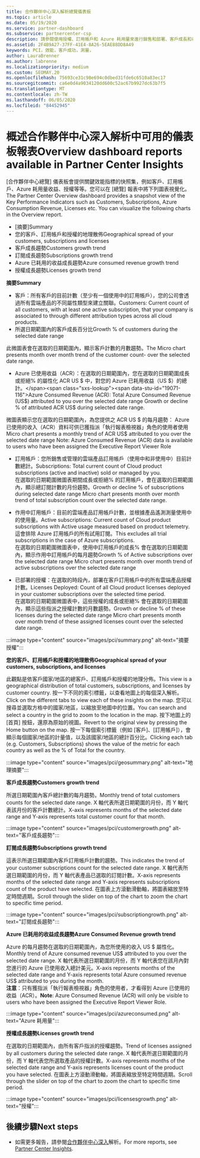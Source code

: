 ```yaml
---
title: 合作夥伴中心深入解析總覽儀表板
ms.topic: article
ms.date: 05/19/2020
ms.service: partner-dashboard
ms.subservice: partnercenter-csp
description: 請參閱使用授權、訂用帳戶和 Azure 耗用量來進行銷售和部署、客戶成長和收益成長的快照集。
ms.assetid: 2F4B9A27-37FF-41E4-8A26-5EAE88DD8A49
keywords: PCI，效能，客戶成功，測量，
author: LauraBrenner
ms.author: labrenne
ms.localizationpriority: medium
ms.custom: SEOMAY.20
ms.openlocfilehash: 75693ce31c98e694c0dbed31fde6c6510a83ec17
ms.sourcegitcommit: ca6e0d4a9034120dd600c52ac67b9927dc63b7f5
ms.translationtype: MT
ms.contentlocale: zh-TW
ms.lasthandoff: 06/05/2020
ms.locfileid: "84452945"
---
```

# <a name="overview-dashboard-reports-available-in-partner-center-insights"></a><span data-ttu-id="19071-104">概述合作夥伴中心深入解析中可用的儀表板報表</span><span class="sxs-lookup"><span data-stu-id="19071-104">Overview dashboard reports available in Partner Center Insights</span></span>
 
<span data-ttu-id="19071-105">[合作夥伴中心總覽] 儀表板會提供關鍵效能指標的快照集，例如客戶、訂用帳戶、Azure 耗用量收益、授權等等。您可以在 [總覽] 報表中將下列圖表視覺化。</span><span class="sxs-lookup"><span data-stu-id="19071-105">The Partner Center Overview dashboard provides a snapshot view of the Key Performance Indicators such as Customers, Subscriptions, Azure Consumption Revenue, Licenses etc. You can visualize the following charts in the Overview report.</span></span> 

- <span data-ttu-id="19071-106">[摘要]</span><span class="sxs-lookup"><span data-stu-id="19071-106">Summary</span></span>  
- <span data-ttu-id="19071-107">您的客戶、訂用帳戶和授權的地理散佈</span><span class="sxs-lookup"><span data-stu-id="19071-107">Geographical spread of your customers, subscriptions and licenses</span></span>  
- <span data-ttu-id="19071-108">客戶成長趨勢</span><span class="sxs-lookup"><span data-stu-id="19071-108">Customers growth trend</span></span> 
- <span data-ttu-id="19071-109">訂閱成長趨勢</span><span class="sxs-lookup"><span data-stu-id="19071-109">Subscriptions growth trend</span></span> 
- <span data-ttu-id="19071-110">Azure 已耗用的收益成長趨勢</span><span class="sxs-lookup"><span data-stu-id="19071-110">Azure consumed revenue growth trend</span></span> 
- <span data-ttu-id="19071-111">授權成長趨勢</span><span class="sxs-lookup"><span data-stu-id="19071-111">Licenses growth trend</span></span> 

<span data-ttu-id="19071-112">**摘要**</span><span class="sxs-lookup"><span data-stu-id="19071-112">**Summary**</span></span>

- <span data-ttu-id="19071-113">客戶：所有客戶的目前計數（至少有一個使用中的訂用帳戶），您的公司會透過所有雲端產品的不同屬性類型來建立關聯。</span><span class="sxs-lookup"><span data-stu-id="19071-113">Customers: Current count of all customers, with at least one active subscription, that your company is associated to through different attribution types across all cloud products.</span></span> 
- <span data-ttu-id="19071-114">所選日期範圍內的客戶成長百分比</span><span class="sxs-lookup"><span data-stu-id="19071-114">Growth % of customers during the selected date range</span></span> 

<span data-ttu-id="19071-115">此微圖表會在選取的日期範圍內，顯示客戶計數的月數趨勢。</span><span class="sxs-lookup"><span data-stu-id="19071-115">The Micro chart presents month over month trend of the customer count-  over the selected date range.</span></span> 

 
- <span data-ttu-id="19071-116">Azure 已使用收益（ACR）：在選取的日期範圍內，您在選取的日期範圍成長或拒絕% 的屬性化 ACR US $ 中，對您的 Azure 已耗用收益（US $）的總計。</span><span class="sxs-lookup"><span data-stu-id="19071-116">Azure Consumed Revenue (ACR): Total Azure Consumed Revenue (US$) attributed to you over the selected date range Growth or decline % of attributed ACR US$ during selected date range.</span></span>

<span data-ttu-id="19071-117">微圖表顯示您在選取的日期範圍內，為您提供之 ACR US $ 的每月趨勢： Azure 已使用的收入（ACR）資料可供已獲指派「執行報表檢視器」角色的使用者使用</span><span class="sxs-lookup"><span data-stu-id="19071-117">Micro chart presents a monthly trend of ACR US$ attributed to you over the selected date range Note: Azure Consumed Revenue (ACR) data is available to users who have been assigned the Executive Report Viewer Role</span></span> 
 
- <span data-ttu-id="19071-118">訂用帳戶：您所銷售或管理的雲端產品訂用帳戶（使用中和非使用中）目前計數總計。</span><span class="sxs-lookup"><span data-stu-id="19071-118">Subscriptions: Total current count of Cloud product subscriptions (active and inactive) sold or managed by you.</span></span>  
<span data-ttu-id="19071-119">在選取的日期範圍微圖表期間成長或拒絕% 的訂用帳戶，會在選取的日期範圍內，顯示總訂閱計數的月份趨勢。</span><span class="sxs-lookup"><span data-stu-id="19071-119">Growth or decline % of subscriptions during selected date range Micro chart presents month over month trend of total subscription count over the selected date range.</span></span> 
 
- <span data-ttu-id="19071-120">作用中訂用帳戶：目前的雲端產品訂用帳戶計數，並根據產品遙測測量使用中的使用量。</span><span class="sxs-lookup"><span data-stu-id="19071-120">Active subscriptions: Current count of Cloud product subscriptions with Active usage measured based on product telemetry.</span></span> <span data-ttu-id="19071-121">這會排除 Azure 訂用帳戶的所有試用訂閱。</span><span class="sxs-lookup"><span data-stu-id="19071-121">This excludes all trial subscriptions in the case of Azure subscriptions.</span></span>  
<span data-ttu-id="19071-122">在選取的日期範圍微圖表中，使用中訂用帳戶的成長% 會在選取的日期範圍內，顯示作用中訂用帳戶的每月趨勢</span><span class="sxs-lookup"><span data-stu-id="19071-122">Growth % of Active subscriptions over the selected date range Micro chart presents month over month trend of active subscriptions over the selected date range</span></span> 
 
- <span data-ttu-id="19071-123">已部署的授權：在選取的時段內，部署在客戶訂用帳戶中的所有雲端產品授權計數。</span><span class="sxs-lookup"><span data-stu-id="19071-123">Licenses Deployed: Count of all Cloud product licenses deployed in your customer subscriptions over the selected time period.</span></span>  
<span data-ttu-id="19071-124">在選取的日期範圍微圖表中，這些授權的成長或拒絕% 會在選取的日期範圍內，顯示這些指派之授權計數的月數趨勢。</span><span class="sxs-lookup"><span data-stu-id="19071-124">Growth or decline % of these licenses during the selected date range Micro chart presents month over month trend of these assigned licenses count over the selected date range.</span></span>

:::image type="content" source="images/pci/summary.png" alt-text="摘要授權":::

<span data-ttu-id="19071-126">**您的客戶、訂用帳戶和授權的地理散佈**</span><span class="sxs-lookup"><span data-stu-id="19071-126">**Geographical spread of your customers, subscriptions, and licenses**</span></span> 

<span data-ttu-id="19071-127">此觀點是依客戶國家/地區的總客戶、訂用帳戶和授權的地理分佈。</span><span class="sxs-lookup"><span data-stu-id="19071-127">This view is a geographical distribution of total customers, subscriptions, and licenses by customer country.</span></span> <span data-ttu-id="19071-128">按一下不同的索引標籤，以查看地圖上的每個深入解析。</span><span class="sxs-lookup"><span data-stu-id="19071-128">Click on the different tabs to view each of these insights on the map.</span></span> <span data-ttu-id="19071-129">您可以搜尋並選取方格中的國家/地區，以縮放至地圖中的位置。</span><span class="sxs-lookup"><span data-stu-id="19071-129">You can search and select a country in the grid to zoom to the location in the map.</span></span> <span data-ttu-id="19071-130">按下地圖上的 [首頁] 按鈕，還原為原始的視圖。</span><span class="sxs-lookup"><span data-stu-id="19071-130">Revert to the original view by pressing the Home button on the map.</span></span> <span data-ttu-id="19071-131">按一下每個索引標籤（例如 [客戶]、[訂用帳戶]），會顯示每個國家/地區的計量值，以及該國家/地區的總計百分比。</span><span class="sxs-lookup"><span data-stu-id="19071-131">Clicking each tab (e.g. Customers, Subscriptions) shows the value of the metric for each country as well as the % of Total for the country.</span></span>  

:::image type="content" source="images/pci/geosummary.png" alt-text="地理摘要":::

<span data-ttu-id="19071-133">**客戶成長趨勢**</span><span class="sxs-lookup"><span data-stu-id="19071-133">**Customers growth trend**</span></span>

<span data-ttu-id="19071-134">所選日期範圍內客戶總計數的每月趨勢。</span><span class="sxs-lookup"><span data-stu-id="19071-134">Monthly trend of total customers counts for the selected date range.</span></span> <span data-ttu-id="19071-135">X 軸代表所選日期範圍的月份，而 Y 軸代表該月份的客戶計數總計。</span><span class="sxs-lookup"><span data-stu-id="19071-135">X-axis represents months of the selected date range and Y-axis represents total customer count for that month.</span></span> 

:::image type="content" source="images/pci/customergrowth.png" alt-text="客戶成長趨勢":::

<span data-ttu-id="19071-137">**訂閱成長趨勢**</span><span class="sxs-lookup"><span data-stu-id="19071-137">**Subscriptions growth trend**</span></span>

<span data-ttu-id="19071-138">這表示所選日期範圍內客戶訂用帳戶計數的趨勢。</span><span class="sxs-lookup"><span data-stu-id="19071-138">This indicates the trend of your customer subscriptions count for the selected date range.</span></span> <span data-ttu-id="19071-139">X 軸代表所選日期範圍的月份，而 Y 軸代表產品已選取的訂閱計數。</span><span class="sxs-lookup"><span data-stu-id="19071-139">X-axis represents months of the selected date range and Y-axis represents subscriptions count of the product have selected.</span></span> <span data-ttu-id="19071-140">在圖表上方滾動滑動軸，將圖表縮放至特定時間週期。</span><span class="sxs-lookup"><span data-stu-id="19071-140">Scroll through the slider on top of the chart to zoom the chart to specific time period.</span></span> 

:::image type="content" source="images/pci/subscriptiongrowth.png" alt-text="訂閱成長趨勢":::

<span data-ttu-id="19071-142">**Azure 已耗用的收益成長趨勢**</span><span class="sxs-lookup"><span data-stu-id="19071-142">**Azure Consumed Revenue growth trend**</span></span>

<span data-ttu-id="19071-143">Azure 的每月趨勢在選取的日期範圍內，為您所使用的收入 US $ 屬性化。</span><span class="sxs-lookup"><span data-stu-id="19071-143">Monthly trend of Azure consumed revenue US$ attributed to you over the selected date range.</span></span> <span data-ttu-id="19071-144">X 軸代表所選日期範圍的月份，而 Y 軸代表您在該月內對您進行的 Azure 已使用收入總計美元。</span><span class="sxs-lookup"><span data-stu-id="19071-144">X-axis represents months of the selected date range and Y-axis represents total Azure consumed revenue US$ attributed to you during the month.</span></span>   
<span data-ttu-id="19071-145">**注意**：只有獲指派「執行報表檢視器」角色的使用者，才看得到 Azure 已使用的收益（ACR）。</span><span class="sxs-lookup"><span data-stu-id="19071-145">**Note**: Azure Consumed Revenue (ACR) will only be visible to users who have been assigned the Executive Report Viewer Role.</span></span> 

:::image type="content" source="images/pci/azureconsumed.png" alt-text="Azure 耗用量":::

<span data-ttu-id="19071-147">**授權成長趨勢**</span><span class="sxs-lookup"><span data-stu-id="19071-147">**Licenses growth trend**</span></span>
 
<span data-ttu-id="19071-148">在選取的日期範圍內，由所有客戶指派的授權趨勢。</span><span class="sxs-lookup"><span data-stu-id="19071-148">Trend of licenses assigned by all customers during the selected date range.</span></span> <span data-ttu-id="19071-149">X 軸代表所選日期範圍的月份，而 Y 軸代表您所選取產品的授權計數。</span><span class="sxs-lookup"><span data-stu-id="19071-149">X-axis represents months of the selected date range and Y-axis represents licenses count of the product you have selected.</span></span> <span data-ttu-id="19071-150">在圖表上方滾動滑動軸，將圖表縮放至特定時間週期。</span><span class="sxs-lookup"><span data-stu-id="19071-150">Scroll through the slider on top of the chart to zoom the chart to specific time period.</span></span>  

:::image type="content" source="images/pci/licensesgrowth.png" alt-text="授權":::

## <a name="next-steps"></a><span data-ttu-id="19071-152">後續步驟</span><span class="sxs-lookup"><span data-stu-id="19071-152">Next steps</span></span>

- <span data-ttu-id="19071-153">如需更多報告，請參閱[合作夥伴中心深入](partner-center-insights.md)解析。</span><span class="sxs-lookup"><span data-stu-id="19071-153">For more reports, see [Partner Center Insights](partner-center-insights.md).</span></span>
